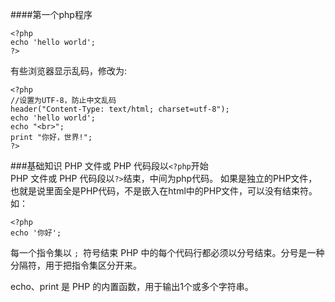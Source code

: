 ####第一个php程序

    <?php
    echo 'hello world';
    ?>

有些浏览器显示乱码，修改为:

    <?php
    //设置为UTF-8，防止中文乱码
    header("Content-Type: text/html; charset=utf-8");
    echo 'hello world';
    echo "<br>";
    print "你好，世界!";
    ?>

###基础知识
PHP 文件或 PHP 代码段以`<?php`开始        
PHP 文件或 PHP 代码段以`?>`结束，中间为php代码。 如果是独立的PHP文件，也就是说里面全是PHP代码，不是嵌入在html中的PHP文件，可以没有结束符。如：     

    <?php
    echo '你好';

每一个指令集以 `; `符号结束 PHP 中的每个代码行都必须以分号结束。分号是一种分隔符，用于把指令集区分开来。      

echo、print 是 PHP 的内置函数，用于输出1个或多个字符串。         
